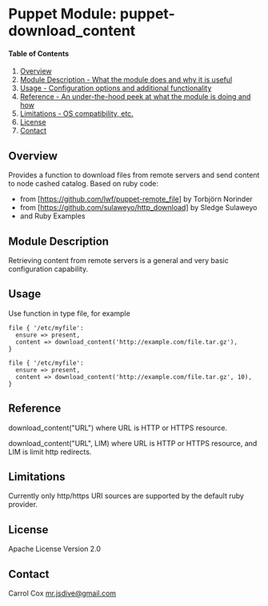# Puppet Module: puppet-download_content

#### Table of Contents

1. [Overview](#overview)
2. [Module Description - What the module does and why it is useful](#module-description)
4. [Usage - Configuration options and additional functionality](#usage)
5. [Reference - An under-the-hood peek at what the module is doing and how](#reference)
6. [Limitations - OS compatibility, etc.](#limitations)
7. [License](#license)
8. [Contact](#contact)

## Overview

Provides a function to download files from remote servers and send content to node cashed catalog.
Based on ruby code:
* from [https://github.com/lwf/puppet-remote_file] by Torbjörn Norinder
* from [https://github.com/sulaweyo/http_download] by Sledge Sulaweyo
* and Ruby Examples

## Module Description

Retrieving content from remote servers is a general and very basic configuration capability.

## Usage

Use function in type file, for example

```puppet
file { '/etc/myfile':
  ensure => present,
  content => download_content('http://example.com/file.tar.gz'),
}
```
```puppet
file { '/etc/myfile':
  ensure => present,
  content => download_content('http://example.com/file.tar.gz', 10),
}
```
## Reference

download_content("URL") where URL is HTTP or HTTPS resource.

download_content("URL", LIM) where URL is HTTP or HTTPS resource, and LIM is limit http redirects.

## Limitations

Currently only http/https URI sources are supported by the default ruby provider.

## License

Apache License Version 2.0

## Contact

Carrol Cox <mr.jsdive@gmail.com>

